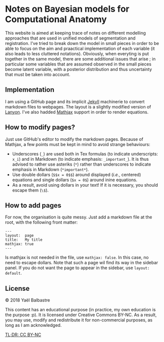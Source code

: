 # Notes on Bayesian models for Computational Anatomy

This website is aimed at keeping trace of notes on different modelling approaches that are used in unified models of segmentation and registration. I've tried to break down the model in small pieces in order to be able to focus on the aim and praactical implementation of each variable (it also leads to less cluttered notations). Obviously, when everyting is put together in the same model, there are some additional issues that arise ; in particular some variables that are assumed observed in the small pieces become latent variable, with a posterior distribution and thus uncertainty that must be taken into account.

## Implementation

I am using a GitHub page and its implicit [Jekyll](https://jekyllrb.com) machinerie to convert markdown files to webpages. The layout is a slightly modified version of [Lanyon](https://github.com/poole/lanyon). I've also hadded [Mathjax](https://www.mathjax.org) support in order to render equations.

## How to modify pages?

Just use GitHub's editor to modify the markdown pages. Because of Mathjax, a few points must be kept in mind to avoid strange behaviours:
- Underscores (`_`) are used both in Tex formulas (to indicate underscripts: `x_i`) and in Markdown (to indicate emphasis: `_important_`). It is thus advised to rather use asteriks (`*`) rather than underscores to indicate emphasis in Markdown (`*important*`).
- Use double dollars (`$$x = 0$$`) around displayed (*i.e.*, centered) equations and single dollars (`$x = 0$`) around inine equations.
- As a result, avoid using dollars in your text! If it is necessary, you should escape them (`\$`).

## How to add pages

For now, the organisation is quite messy. Just add a markdown file at the root, with the following front matter:
```
---
layout:  page
title:   My title
mathjax: true
---
```
Is mathjax is not needed in the file, use `mathjax: false`. In this case, no need to escape dollars. Note that such a page wil find its way in the sidebar panel. If you do not want the page to appear in the sidebar, use `layout: default`.

## License

&copy; 2018 Yaël Balbastre

This content has an educational purpose (in practice, my own education is the purpose :p). It is licensed under Creative Commons BY-NC. As a result, you may use, modify and redistribute it for non-commercial purposes, as long as I am acknowledged.

[TL;DR: CC BY-NC](https://tldrlegal.com/license/creative-commons-attribution-noncommercial-4.0-international-(cc-by-nc-4.0))
